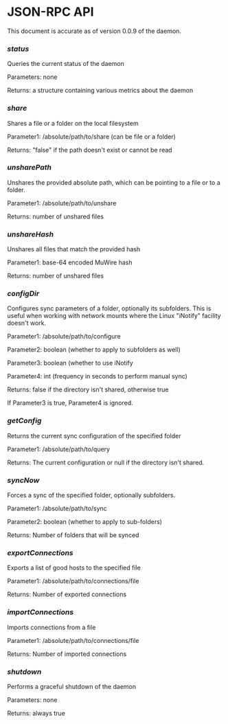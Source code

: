 # JSON-RPC API

This document is accurate as of version 0.0.9 of the daemon.

### *status*
Queries the current status of the daemon

Parameters: none

Returns: a structure containing various metrics about the daemon

### *share*
Shares a file or a folder on the local filesystem

Parameter1: /absolute/path/to/share  (can be file or a folder)

Returns: "false" if the path doesn't exist or cannot be read

### *unsharePath*
Unshares the provided absolute path, which can be pointing to a file or to a folder.

Parameter1: /absolute/path/to/unshare

Returns: number of unshared files

### *unshareHash*
Unshares all files that match the provided hash

Parameter1: base-64 encoded MuWire hash

Returns: number of unshared files 

### *configDir*
Configures sync parameters of a folder, optionally its subfolders.  This is useful when working with network mounts where the Linux "iNotify" facility doesn't work.

Parameter1: /absolute/path/to/configure

Parameter2: boolean (whether to apply to subfolders as well)

Parameter3: boolean (whether to use iNotify

Parameter4: int (frequency in seconds to perform manual sync)

Returns: false if the directory isn't shared, otherwise true

If Parameter3 is true, Parameter4 is ignored.

### *getConfig*
Returns the current sync configuration of the specified folder

Parameter1: /absolute/path/to/query

Returns: The current configuration or null if the directory isn't shared.

### *syncNow*
Forces a sync of the specified folder, optionally subfolders.

Parameter1: /absolute/path/to/sync

Parameter2: boolean (whether to apply to sub-folders)

Returns: Number of folders that will be synced

### *exportConnections*
Exports a list of good hosts to the specified file

Parameter1: /absolute/path/to/connections/file

Returns: Number of exported connections

### *importConnections*
Imports connections from a file

Parameter1: /absolute/path/to/connections/file

Returns: Number of imported connections

### *shutdown*
Performs a graceful shutdown of the daemon

Parameters: none

Returns: always true
